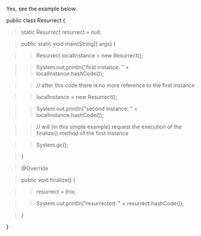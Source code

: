 Yes, see the example below.

public class Resurrect {

>static Resurrect resurrect = null;

>public static void main(String\[\] args) {

>>Resurrect localInstance = new Resurrect();

>>System.out.println(\"first instance: \" + localInstance.hashCode());

>>// after this code there is no more reference to the first instance

>>localInstance = new Resurrect();

>>System.out.println(\"second instance: \" +
localInstance.hashCode());

>>// will (in this simple example) request the execution of the
finalize() method of the first instance

>>System.gc();

>}

>@Override

>public void finalize() {

>>resurrect = this;

>>System.out.println(\"resurrected: \" + resurrect.hashCode());

>}

}